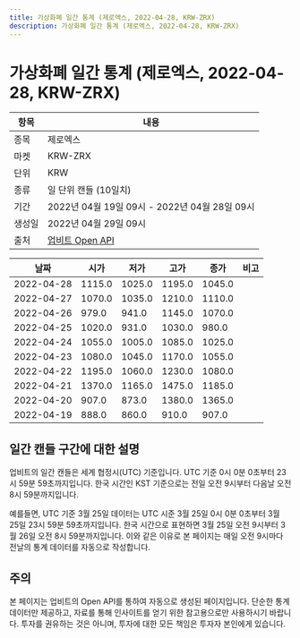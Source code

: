 ```yaml
---
title: 가상화폐 일간 통계 (제로엑스, 2022-04-28, KRW-ZRX)
description: 가상화폐 일간 통계 (제로엑스, 2022-04-28, KRW-ZRX)
---
```



가상화폐 일간 통계 (제로엑스, 2022-04-28, KRW-ZRX)
===

|항목|내용|
|--|--|
|종목|제로엑스|
|마켓|KRW-ZRX|
|단위|KRW|
|종류|일 단위 캔들 (10일치)|
|기간|2022년 04월 19일 09시 - 2022년 04월 28일 09시|
|생성일|2022년 04월 29일 09시|
|출처|[업비트 Open API](https://docs.upbit.com)|


|날짜|시가|저가|고가|종가|비고|
|--|--|--|--|--|--|
|2022-04-28|1115.0|1025.0|1195.0|1045.0|    |
|2022-04-27|1070.0|1035.0|1210.0|1110.0|    |
|2022-04-26|979.0|941.0|1145.0|1070.0|    |
|2022-04-25|1020.0|931.0|1030.0|980.0|    |
|2022-04-24|1055.0|1005.0|1085.0|1025.0|    |
|2022-04-23|1080.0|1045.0|1170.0|1055.0|    |
|2022-04-22|1195.0|1060.0|1230.0|1080.0|    |
|2022-04-21|1370.0|1165.0|1475.0|1185.0|    |
|2022-04-20|907.0|873.0|1380.0|1365.0|    |
|2022-04-19|888.0|860.0|910.0|907.0|    |


일간 캔들 구간에 대한 설명
---


업비트의 일간 캔들은 세계 협정시(UTC) 기준입니다. 
UTC 기준 0시 0분 0초부터 23시 59분 59초까지입니다. 
한국 시간인 KST 기준으로는 전일 오전 9시부터 다음날 오전 8시 59분까지입니다. 


예를들면, UTC 기준 3월 25일 데이터는 UTC 시준 3월 25일 0시 0분 0초부터 3월 25일 23시 59분 59초까지입니다. 
한국 시간으로 표현하면 3월 25일 오전 9시부터 3월 26일 오전 8시 59분까지입니다. 
이와 같은 이유로 본 페이지는 매일 오전 9시마다 전날의 통계 데이터를 자동으로 작성합니다. 


주의
---


본 페이지는 업비트의 Open API를 통하여 자동으로 생성된 페이지입니다. 
단순한 통계 데이터만 제공하고, 자료를 통해 인사이트를 얻기 위한 참고용으로만 사용하시기 바랍니다. 
투자를 권유하는 것은 아니며, 투자에 대한 모든 책임은 투자자 본인에게 있습니다. 
